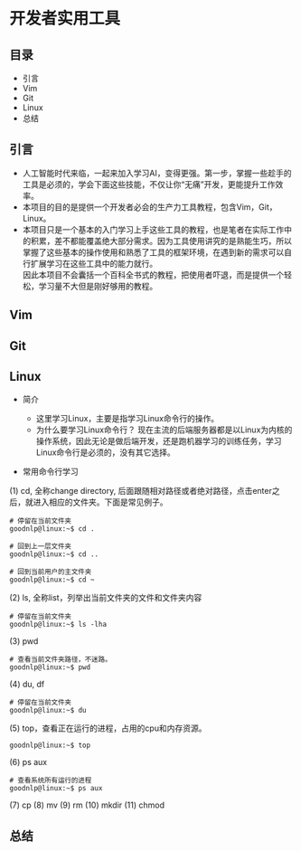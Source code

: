# 开发者实用工具


## 目录
* 引言
* Vim
* Git
* Linux
* 总结

## 引言
* 人工智能时代来临，一起来加入学习AI，变得更强。第一步，掌握一些趁手的工具是必须的，学会下面这些技能，不仅让你“无痛”开发，更能提升工作效率。
* 本项目的目的是提供一个开发者必会的生产力工具教程，包含Vim，Git，Linux。
* 本项目只是一个基本的入门学习上手这些工具的教程，也是笔者在实际工作中的积累，差不都能覆盖绝大部分需求。因为工具使用讲究的是熟能生巧，所以掌握了这些基本的操作使用和熟悉了工具的框架环境，在遇到新的需求可以自行扩展学习在这些工具中的能力就行。<br /> 因此本项目不会囊括一个百科全书式的教程，把使用者吓退，而是提供一个轻松，学习量不大但是刚好够用的教程。



## Vim

## Git


## Linux

* 简介
    * 这里学习Linux，主要是指学习Linux命令行的操作。
    * 为什么要学习Linux命令行？ 现在主流的后端服务器都是以Linux为内核的操作系统，因此无论是做后端开发，还是跑机器学习的训练任务，学习Linux命令行是必须的，没有其它选择。

* 常用命令行学习

(1) cd, 全称change directory, 后面跟随相对路径或者绝对路径，点击enter之后，就进入相应的文件夹。下面是常见例子。<br />

    
```console
# 停留在当前文件夹
goodnlp@linux:~$ cd .
```

    
```console
# 回到上一层文件夹
goodnlp@linux:~$ cd ..
```

    
```console
# 回到当前用户的主文件夹
goodnlp@linux:~$ cd ~
```


(2) ls, 全称list，列举出当前文件夹的文件和文件夹内容
    
```console
# 停留在当前文件夹
goodnlp@linux:~$ ls -lha
```


(3) pwd
    
```console
# 查看当前文件夹路径，不迷路。
goodnlp@linux:~$ pwd
```


(4) du, df

    
```console
# 停留在当前文件夹
goodnlp@linux:~$ du
```


(5) top，查看正在运行的进程，占用的cpu和内存资源。
    
```console
goodnlp@linux:~$ top
```

(6) ps aux

    
```console
# 查看系统所有运行的进程
goodnlp@linux:~$ ps aux
```

(7) cp
(8) mv
(9) rm
(10) mkdir
(11) chmod





## 总结

